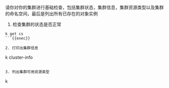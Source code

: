 
请你对你的集群进行基础检查，包括集群状态，集群信息，集群资源类型以及集群的命名空间，最后是列出所有已存在的对象实例

1. 检查集群的状态是否正常
```
k get cs
```{{exec}}

2. 打印出集群信息
```
k cluster-info
```{{exec}}

3. 列出集群可用资源类型
```
k 

